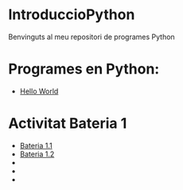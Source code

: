 # IntroduccioPython
Benvinguts al meu repositori de programes Python

# Programes en Python: 

- [Hello World](Hello_world.py)

# Activitat Bateria 1
- [Bateria 1.1](Bateria11.py)
- [Bateria 1.2](Bateria12.py)
- []()
- []()
- []()

